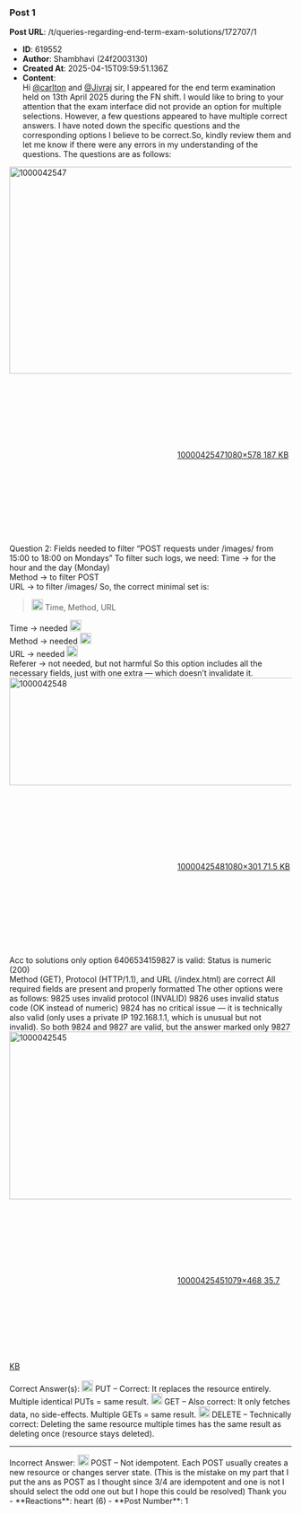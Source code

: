 ### Post 1
**Post URL**: /t/queries-regarding-end-term-exam-solutions/172707/1
- **ID**: 619552
- **Author**: Shambhavi  (24f2003130)
- **Created At**: 2025-04-15T09:59:51.136Z
- **Content**:  
  Hi <a class="mention" href="/u/carlton">@carlton</a> and <a class="mention" href="/u/jivraj">@Jivraj</a> sir,
I appeared for the end term examination held on 13th April 2025 during the FN shift. I would like to bring to your attention that the exam interface did not provide an option for multiple selections. However, a few questions appeared to have multiple correct answers.
I have noted down the specific questions and the corresponding options I believe to be correct.So, kindly review them and let me know if there were any errors in my understanding of the questions. The questions are as follows:
<div class="lightbox-wrapper"><a class="lightbox" href="https://europe1.discourse-cdn.com/flex013/uploads/iitm/original/3X/f/d/fd08e14665989ccea8f5a547b569521575208ae8.jpeg" data-download-href="/uploads/short-url/A6rPaqEeHL4nw1GGBGp4tKdfWWs.jpeg?dl=1" title="1000042547" rel="noopener nofollow ugc"><img src="https://europe1.discourse-cdn.com/flex013/uploads/iitm/optimized/3X/f/d/fd08e14665989ccea8f5a547b569521575208ae8_2_690x369.jpeg" alt="1000042547" data-base62-sha1="A6rPaqEeHL4nw1GGBGp4tKdfWWs" width="690" height="369" srcset="https://europe1.discourse-cdn.com/flex013/uploads/iitm/optimized/3X/f/d/fd08e14665989ccea8f5a547b569521575208ae8_2_690x369.jpeg, https://europe1.discourse-cdn.com/flex013/uploads/iitm/optimized/3X/f/d/fd08e14665989ccea8f5a547b569521575208ae8_2_1035x553.jpeg 1.5x, https://europe1.discourse-cdn.com/flex013/uploads/iitm/original/3X/f/d/fd08e14665989ccea8f5a547b569521575208ae8.jpeg 2x" data-dominant-color="F0E8E6"><div class="meta"><svg class="fa d-icon d-icon-far-image svg-icon" aria-hidden="true"><use href="#far-image"></use></svg><span class="filename">1000042547</span><span class="informations">1080×578 187 KB</span><svg class="fa d-icon d-icon-discourse-expand svg-icon" aria-hidden="true"><use href="#discourse-expand"></use></svg></div></a></div>
Question 2: Fields needed to filter “POST requests under /images/ from 15:00 to 18:00 on Mondays”
To filter such logs, we need:
Time → for the hour and the day (Monday)<br>
Method → to filter POST<br>
URL → to filter /images/
So, the correct minimal set is:
<blockquote>
<img src="https://emoji.discourse-cdn.com/google/white_check_mark.png?v=14" title=":white_check_mark:" class="emoji" alt=":white_check_mark:" loading="lazy" width="20" height="20"> Time, Method, URL
</blockquote>
Time → needed <img src="https://emoji.discourse-cdn.com/google/white_check_mark.png?v=14" title=":white_check_mark:" class="emoji" alt=":white_check_mark:" loading="lazy" width="20" height="20"><br>
Method → needed <img src="https://emoji.discourse-cdn.com/google/white_check_mark.png?v=14" title=":white_check_mark:" class="emoji" alt=":white_check_mark:" loading="lazy" width="20" height="20"><br>
URL → needed <img src="https://emoji.discourse-cdn.com/google/white_check_mark.png?v=14" title=":white_check_mark:" class="emoji" alt=":white_check_mark:" loading="lazy" width="20" height="20"><br>
Referer → not needed, but not harmful
So this option includes all the necessary fields, just with one extra — which doesn’t invalidate it.
<div class="lightbox-wrapper"><a class="lightbox" href="https://europe1.discourse-cdn.com/flex013/uploads/iitm/original/3X/9/0/9062a032d89a4b2b049ca34b23905d501cba7913.jpeg" data-download-href="/uploads/short-url/kBi3KxCTBUs9L4ifYXzDfQKdZRh.jpeg?dl=1" title="1000042548" rel="noopener nofollow ugc"><img src="https://europe1.discourse-cdn.com/flex013/uploads/iitm/optimized/3X/9/0/9062a032d89a4b2b049ca34b23905d501cba7913_2_690x192.jpeg" alt="1000042548" data-base62-sha1="kBi3KxCTBUs9L4ifYXzDfQKdZRh" width="690" height="192" srcset="https://europe1.discourse-cdn.com/flex013/uploads/iitm/optimized/3X/9/0/9062a032d89a4b2b049ca34b23905d501cba7913_2_690x192.jpeg, https://europe1.discourse-cdn.com/flex013/uploads/iitm/optimized/3X/9/0/9062a032d89a4b2b049ca34b23905d501cba7913_2_1035x288.jpeg 1.5x, https://europe1.discourse-cdn.com/flex013/uploads/iitm/original/3X/9/0/9062a032d89a4b2b049ca34b23905d501cba7913.jpeg 2x" data-dominant-color="F5F3F2"><div class="meta"><svg class="fa d-icon d-icon-far-image svg-icon" aria-hidden="true"><use href="#far-image"></use></svg><span class="filename">1000042548</span><span class="informations">1080×301 71.5 KB</span><svg class="fa d-icon d-icon-discourse-expand svg-icon" aria-hidden="true"><use href="#discourse-expand"></use></svg></div></a></div>
Acc to solutions only option 6406534159827 is valid:
Status is numeric (200)<br>
Method (GET), Protocol (HTTP/1.1), and URL (/index.html) are correct
All required fields are present and properly formatted
The other options were as follows:
9825 uses invalid protocol (INVALID)
9826 uses invalid status code (OK instead of numeric)
9824 has no critical issue — it is technically also valid (only uses a private IP 192.168.1.1, which is unusual but not invalid). So both 9824 and 9827 are valid, but the answer marked only 9827
<div class="lightbox-wrapper"><a class="lightbox" href="https://europe1.discourse-cdn.com/flex013/uploads/iitm/original/3X/0/3/03aec49b7ba39078f204ef24fefa80dae8e9b373.jpeg" data-download-href="/uploads/short-url/wzS0A3Uz9s9vYMNHAkB3yKh7cn.jpeg?dl=1" title="1000042545" rel="noopener nofollow ugc"><img src="https://europe1.discourse-cdn.com/flex013/uploads/iitm/optimized/3X/0/3/03aec49b7ba39078f204ef24fefa80dae8e9b373_2_690x299.jpeg" alt="1000042545" data-base62-sha1="wzS0A3Uz9s9vYMNHAkB3yKh7cn" width="690" height="299" srcset="https://europe1.discourse-cdn.com/flex013/uploads/iitm/optimized/3X/0/3/03aec49b7ba39078f204ef24fefa80dae8e9b373_2_690x299.jpeg, https://europe1.discourse-cdn.com/flex013/uploads/iitm/optimized/3X/0/3/03aec49b7ba39078f204ef24fefa80dae8e9b373_2_1035x448.jpeg 1.5x, https://europe1.discourse-cdn.com/flex013/uploads/iitm/original/3X/0/3/03aec49b7ba39078f204ef24fefa80dae8e9b373.jpeg 2x" data-dominant-color="F7F6F6"><div class="meta"><svg class="fa d-icon d-icon-far-image svg-icon" aria-hidden="true"><use href="#far-image"></use></svg><span class="filename">1000042545</span><span class="informations">1079×468 35.7 KB</span><svg class="fa d-icon d-icon-discourse-expand svg-icon" aria-hidden="true"><use href="#discourse-expand"></use></svg></div></a></div><br>
Correct Answer(s):
<img src="https://emoji.discourse-cdn.com/google/white_check_mark.png?v=14" title=":white_check_mark:" class="emoji" alt=":white_check_mark:" loading="lazy" width="20" height="20"> PUT – Correct: It replaces the resource entirely. Multiple identical PUTs = same result.
<img src="https://emoji.discourse-cdn.com/google/white_check_mark.png?v=14" title=":white_check_mark:" class="emoji" alt=":white_check_mark:" loading="lazy" width="20" height="20"> GET – Also correct: It only fetches data, no side-effects. Multiple GETs = same result.
<img src="https://emoji.discourse-cdn.com/google/white_check_mark.png?v=14" title=":white_check_mark:" class="emoji" alt=":white_check_mark:" loading="lazy" width="20" height="20"> DELETE – Technically correct: Deleting the same resource multiple times has the same result as deleting once (resource stays deleted).
<hr>
Incorrect Answer:
<img src="https://emoji.discourse-cdn.com/google/cross_mark.png?v=14" title=":cross_mark:" class="emoji" alt=":cross_mark:" loading="lazy" width="20" height="20"> POST – Not idempotent. Each POST usually creates a new resource or changes server state.
(This is the mistake on my part that I put the ans as POST as I thought since 3/4 are idempotent and one is not I should select the odd one out but I hope this could be resolved)
Thank you
- **Reactions**: heart (6)
- **Post Number**: 1

